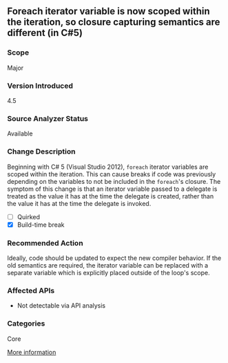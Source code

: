 ## Foreach iterator variable is now scoped within the iteration, so closure capturing semantics are different (in C#5)

### Scope
Major

### Version Introduced
4.5

### Source Analyzer Status
Available

### Change Description
Beginning with C# 5 (Visual Studio 2012), `foreach` iterator variables are scoped within the iteration. This can cause breaks if code was previously depending on the variables to not be included in the `foreach`'s closure. The symptom of this change is that an iterator variable passed to a delegate is treated as the value it has at the time the delegate is created, rather than the value it has at the time the delegate is invoked.

- [ ] Quirked
- [x] Build-time break

### Recommended Action
Ideally, code should be updated to expect the new compiler behavior. If the old semantics are required, the iterator variable can be replaced with a separate variable which is explicitly placed outside of the loop's scope.

### Affected APIs
* Not detectable via API analysis

### Categories
Core

[More information](https://blogs.msdn.com/b/ericlippert/archive/2009/11/12/closing-over-the-loop-variable-considered-harmful.aspx)

<!-- breaking change id: 100 -->
